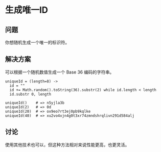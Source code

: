 # 生成唯一ID

## 问题

你想随机生成一个唯一的标识符。

## 解决方案

可以根据一个随机数值生成一个 Base 36 编码的字符串。

```
uniqueId = (length=8) ->
  id = ""
  id += Math.random().toString(36).substr(2) while id.length < length
  id.substr 0, length

uniqueId()    # => n5yjla3b
uniqueId(2)   # => 0d
uniqueId(20)  # => ox9eo7rt3ej0pb9kqlke
uniqueId(40)  # => xu2vo4xjn4g0t3xr74zmndshrqlivn291d584alj
```
	
## 讨论

使用其他技术也可以，但这种方法相对来说性能更高，也更灵活。
